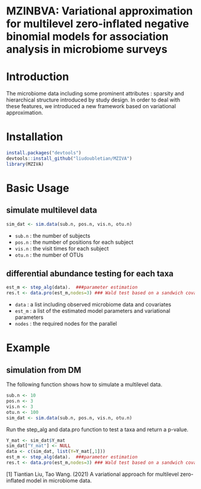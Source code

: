 # MZINBVA: Variational approximation for multilevel zero-inflated negative binomial models for association analysis in microbiome surveys

# Introduction
The microbiome data including some prominent attributes : sparsity and hierarchical structure introduced by study design. In order to deal with these features, we introduced a new framework based on variational approximation. 

# Installation
```r
install.packages("devtools")  
devtools::install_github("liudoubletian/MZIVA")  
library(MZIVA)  
```
# Basic Usage
## simulate multilevel data
```r
sim_dat <- sim.data(sub.n, pos.n, vis.n, otu.n)
```
* `sub.n` : the number of subjects
* `pos.n` : the number of positions for each subject
* `vis.n` : the visit times for each subject
* `otu.n` : the number of OTUs


 

## differential abundance testing for each taxa
```r
est_m <- step_alg(data).  ###parameter estimation
res.t <- data.pro(est_m,nodes=3) ### Wald test based on a sandwich covariance structure
```
* `data` : a list including observed microbiome data and covariates
* `est_m` : a list of the estimated model parameters and variational parameters
* `nodes` : the required nodes for the parallel 

# Example
## simulation from DM
The following function shows how to simulate a multilevel data.  
```r
sub.n <- 10
pos.n <- 3
vis.n <- 3
otu.n <- 100
sim_dat <- sim.data(sub.n, pos.n, vis.n, otu.n)

```

Run the step_alg and data.pro function to test a taxa and return a p-value.

```r
Y_mat <- sim_dat$Y_mat
sim_dat["Y_mat"] <- NULL
data <- c(sim_dat, list(Y=Y_mat[,1]))
est_m <- step_alg(data).  ###parameter estimation
res.t <- data.pro(est_m,nodes=3) ### Wald test based on a sandwich covariance structure
```

[1] Tiantian Liu, Tao Wang. (2021) A variational approach for multilevel zero-inflated model in microbiome data.



